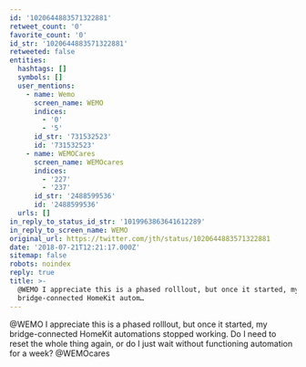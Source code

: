 ```yaml
---
id: '1020644883571322881'
retweet_count: '0'
favorite_count: '0'
id_str: '1020644883571322881'
retweeted: false
entities:
  hashtags: []
  symbols: []
  user_mentions:
    - name: Wemo
      screen_name: WEMO
      indices:
        - '0'
        - '5'
      id_str: '731532523'
      id: '731532523'
    - name: WEMOCares
      screen_name: WEMOcares
      indices:
        - '227'
        - '237'
      id_str: '2488599536'
      id: '2488599536'
  urls: []
in_reply_to_status_id_str: '1019963863641612289'
in_reply_to_screen_name: WEMO
original_url: https://twitter.com/jth/status/1020644883571322881
date: '2018-07-21T12:21:17.000Z'
sitemap: false
robots: noindex
reply: true
title: >-
  @WEMO I appreciate this is a phased rolllout, but once it started, my
  bridge-connected HomeKit autom…
---
```


@WEMO I appreciate this is a phased rolllout, but once it started, my bridge-connected HomeKit automations stopped working. Do I need to reset the whole thing again, or do I just wait without functioning automation for a week? @WEMOcares